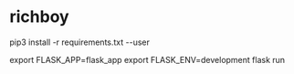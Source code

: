# richboy

pip3 install -r requirements.txt --user

export FLASK_APP=flask_app
export FLASK_ENV=development
flask run